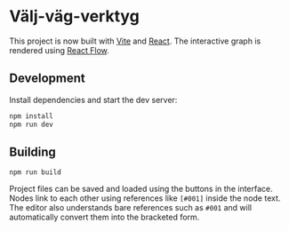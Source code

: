 # Välj-väg-verktyg

This project is now built with [Vite](https://vitejs.dev/) and [React](https://react.dev). The interactive graph is rendered using [React Flow](https://reactflow.dev/).

## Development

Install dependencies and start the dev server:

```bash
npm install
npm run dev
```

## Building

```
npm run build
```

Project files can be saved and loaded using the buttons in the interface. Nodes link to each other using references like `[#001]` inside the node text. The editor also understands bare references such as `#001` and will automatically convert them into the bracketed form.
